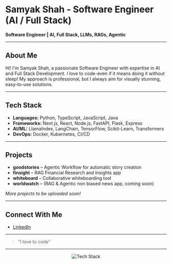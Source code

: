 # Samyak Shah - Software Engineer (AI / Full Stack)

**Software Engineer | AI, Full Stack, LLMs, RAGs, Agentic**

---

## About Me

Hi! I'm Samyak Shah, a passionate Software Engineer with expertise in AI and Full Stack Development. I love to code-even if it means doing it without sleep! My approach is professional, but I always aim for visually stunning, easy-to-use solutions.

---

## Tech Stack

- **Languages:** Python, TypeScript, JavaScript, Java
- **Frameworks:** Next.js, React, Node.js, FastAPI, Flask, Express
- **AI/ML:** LlamaIndex, LangChain, TensorFlow, Scikit-Learn, Transformers
- **DevOps:** Docker, Kubernetes, CI/CD

---

## Projects

- **goodstories** – Agentic Workflow for automatic story creation
- **finsight** – RAG Financial Research and Insights app
- **whiteboard** – Collaborative whiteboarding tool
- **worldwatch** – (RAG & Agentic non biased news app, coming soon)

*More projects to be uploaded soon!*

---

## Connect With Me

- [LinkedIn](https://www.linkedin.com/in/samyakkshah)

---

> “I love to code”

---

<div align="center">
  <img src="https://skillicons.dev/icons?i=python,typescript,nextjs,react,nodejs,docker,fastapi,flask" alt="Tech Stack" />
</div>
